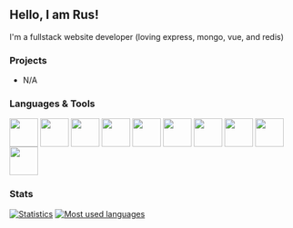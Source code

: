 ## Hello, I am Rus!

I'm a fullstack website developer (loving express, mongo, vue, and redis)

### Projects
- N/A

### Languages & Tools

<a><img align="center" height="50" src="https://seeklogo.com/images/J/javascript-js-logo-2949701702-seeklogo.com.png"></a>
<a><img align="center" height="50" src="https://upload.wikimedia.org/wikipedia/commons/thumb/6/61/HTML5_logo_and_wordmark.svg/120px-HTML5_logo_and_wordmark.svg.png"></a>
<a><img align="center" height="50" src="https://miro.medium.com/max/1366/1*HFYKWq92BcXJIdata7d-JQ.png"></a>
<a><img align="center" height="50" src="https://upload.wikimedia.org/wikipedia/commons/thumb/d/d5/CSS3_logo_and_wordmark.svg/1200px-CSS3_logo_and_wordmark.svg.png"></a>
<a><img align="center" height="50" src="https://seeklogo.com/images/V/vuejs-logo-17D586B587-seeklogo.com.png"></a>
<a><img align="center" height="50" src="https://seeklogo.com/images/V/vuetify-logo-3BCF73C928-seeklogo.com.png"></a>
<a><img align="center" height="50" src="https://seeklogo.com/images/N/nodejs-logo-FBE122E377-seeklogo.com.png"></a> 
<a><img align="center" height="50" src="https://upload.wikimedia.org/wikipedia/commons/6/64/Expressjs.png"></a> 
<a><img align="center" height="50" src="https://cdn.glitch.com/project-avatar/6af25185-21ca-409e-856b-85e42493af1b.png?2018-08-15T15:12:02.909Z"></a> 
<a><img align="center" height="50" src="https://res-3.cloudinary.com/crunchbase-production/image/upload/c_lpad,h_256,w_256,f_auto,q_auto:eco/v1478792253/gnlwek2zwhq369yryrzv.jpg"></a> 

### Stats
[![Statistics](https://github-readme-stats.vercel.app/api?username=UntrustableRus)](https://github.com/anuraghazra/github-readme-stats)
[![Most used languages](https://github-readme-stats.vercel.app/api/top-langs/?username=UntrustableRus&layout=compact)](https://github.com/anuraghazra/github-readme-stats)
